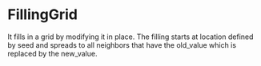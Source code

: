 # FillingGrid
It fills in a grid by modifying it in place. The filling starts at location defined by seed and spreads to all neighbors that have the old_value which is replaced by the new_value.
